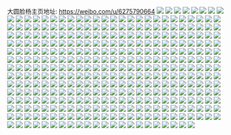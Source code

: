 大圆脸杨主页地址: https://weibo.com/u/6275790664 
![](https://wx4.sinaimg.cn/mw2000/006QIzQ4ly1h914tve253j30u00u0ah5.jpg) 
![](https://wx4.sinaimg.cn/mw2000/006QIzQ4ly1h914twi69gj30u00u00xg.jpg) 
![](https://wx4.sinaimg.cn/mw2000/006QIzQ4ly1h914tua8a8j30u00u043d.jpg) 
![](https://wx4.sinaimg.cn/mw2000/006QIzQ4ly1h914txxtdyj30u00u0q7t.jpg) 
![](https://wx4.sinaimg.cn/mw2000/006QIzQ4ly1h914tyei6hj30u00u0dml.jpg) 
![](https://wx4.sinaimg.cn/mw2000/006QIzQ4ly1h914v2z7c9j30u00u0wkx.jpg) 
![](https://wx4.sinaimg.cn/mw2000/006QIzQ4ly1h8s15bezl9j30u01sxdn3.jpg) 
![](https://wx4.sinaimg.cn/mw2000/006QIzQ4ly1h8s14dmyozj31400u07cq.jpg) 
![](https://wx4.sinaimg.cn/mw2000/006QIzQ4ly1h8s15ckn9sj30u00u0grf.jpg) 
![](https://wx4.sinaimg.cn/mw2000/006QIzQ4ly1h8m4eo7u8dj30u01407cr.jpg) 
![](https://wx4.sinaimg.cn/mw2000/006QIzQ4ly1h8m4fkhijlj30u0140agp.jpg) 
![](https://wx4.sinaimg.cn/mw2000/006QIzQ4ly1h8l39sr9i6j30u0140tcl.jpg) 
![](https://wx4.sinaimg.cn/mw2000/006QIzQ4ly1h8l39ta33uj30u0140wkn.jpg) 
![](https://wx4.sinaimg.cn/mw2000/006QIzQ4ly1h8l39rnx3uj30u01400zh.jpg) 
![](https://wx4.sinaimg.cn/mw2000/006QIzQ4ly1h8l39upx1xj30u0140tf3.jpg) 
![](https://wx4.sinaimg.cn/mw2000/006QIzQ4ly1h8l39w77rvj30u0140do1.jpg) 
![](https://wx4.sinaimg.cn/mw2000/006QIzQ4ly1h8iqshpxvoj30tt13tagz.jpg) 
![](https://wx4.sinaimg.cn/mw2000/006QIzQ4ly1h8iqsich2jj313u0tu11l.jpg) 
![](https://wx4.sinaimg.cn/mw2000/006QIzQ4ly1h8iqsheor2j30u0140gud.jpg) 
![](https://wx4.sinaimg.cn/mw2000/006QIzQ4ly1h8iqssj2ckj30tu0tuaht.jpg) 
![](https://wx4.sinaimg.cn/mw2000/006QIzQ4ly1h8iqshyrrej31400u0wne.jpg) 
![](https://wx4.sinaimg.cn/mw2000/006QIzQ4ly1h8bxqixcldj30u00u0agx.jpg) 
![](https://wx4.sinaimg.cn/mw2000/006QIzQ4ly1h8bxqj8u10j30u00u0ahy.jpg) 
![](https://wx4.sinaimg.cn/mw2000/006QIzQ4ly1h8bxqjtpmdj30u00u048q.jpg) 
![](https://wx4.sinaimg.cn/mw2000/006QIzQ4ly1h8bxqkenf2j30u00u0n16.jpg) 
![](https://wx4.sinaimg.cn/mw2000/006QIzQ4ly1h8bxqlwworj30u00u0n3b.jpg) 
![](https://wx4.sinaimg.cn/mw2000/006QIzQ4ly1h8bxql3k9xj30u00u0dmk.jpg) 
![](https://wx4.sinaimg.cn/mw2000/006QIzQ4ly1h8bxqksl05j30u00u0gsq.jpg) 
![](https://wx4.sinaimg.cn/mw2000/006QIzQ4ly1h8bxrme8uhj30zo0lk791.jpg) 
![](https://wx4.sinaimg.cn/mw2000/006QIzQ4ly1h8bxqil9ggj30u00u0jxx.jpg) 
![](https://wx4.sinaimg.cn/mw2000/006QIzQ4ly1h85rs8k1hpj31400u0q8s.jpg) 
![](https://wx4.sinaimg.cn/mw2000/006QIzQ4ly1h873jje3bij30u00u0wlm.jpg) 
![](https://wx4.sinaimg.cn/mw2000/006QIzQ4ly1h873jjnahjj30u00u043j.jpg) 
![](https://wx4.sinaimg.cn/mw2000/006QIzQ4ly1h873kgtby5j30u00u0ah2.jpg) 
![](https://wx4.sinaimg.cn/mw2000/006QIzQ4ly1h82kp7iratj31400u00zl.jpg) 
![](https://wx4.sinaimg.cn/mw2000/006QIzQ4ly1h82kp94so4j30u0140gsc.jpg) 
![](https://wx4.sinaimg.cn/mw2000/006QIzQ4ly1h82kp2odpuj31400u0ahc.jpg) 
![](https://wx4.sinaimg.cn/mw2000/006QIzQ4ly1h82kpcyvq1j30u0140afo.jpg) 
![](https://wx4.sinaimg.cn/mw2000/006QIzQ4ly1h82kpyiqcqj30u0140k00.jpg) 
![](https://wx4.sinaimg.cn/mw2000/006QIzQ4ly1h7xmrkhlmtj30u014010q.jpg) 
![](https://wx4.sinaimg.cn/mw2000/006QIzQ4ly1h7xmr4kbbyj30u0140dn3.jpg) 
![](https://wx4.sinaimg.cn/mw2000/006QIzQ4ly1h7xmr3u4odj30u01400zu.jpg) 
![](https://wx4.sinaimg.cn/mw2000/006QIzQ4ly1h7xmr4uw8vj30u0140tgn.jpg) 
![](https://wx4.sinaimg.cn/mw2000/006QIzQ4ly1h7widl9k86j30u01400z1.jpg) 
![](https://wx4.sinaimg.cn/mw2000/006QIzQ4ly1h7wih75r1kj313u0tualb.jpg) 
![](https://wx4.sinaimg.cn/mw2000/006QIzQ4ly1h7widm8kclj31400u0alh.jpg) 
![](https://wx4.sinaimg.cn/mw2000/006QIzQ4ly1h7widmn4jrj30u01407at.jpg) 
![](https://wx4.sinaimg.cn/mw2000/006QIzQ4ly1h7uihsm5jrj313u0tuqbc.jpg) 
![](https://wx4.sinaimg.cn/mw2000/006QIzQ4ly1h7uig4fg8jj30u01407ee.jpg) 
![](https://wx4.sinaimg.cn/mw2000/006QIzQ4ly1h7uihsweq1j30u0140dls.jpg) 
![](https://wx4.sinaimg.cn/mw2000/006QIzQ4ly1h7uig5afuzj30u00u010a.jpg) 
![](https://wx4.sinaimg.cn/mw2000/006QIzQ4ly1h7uig6lootj30u01407a3.jpg) 
![](https://wx4.sinaimg.cn/mw2000/006QIzQ4ly1h7uihscnquj30u0140qb8.jpg) 
![](https://wx4.sinaimg.cn/mw2000/006QIzQ4ly1h7uig5nho7j30u00u0dmn.jpg) 
![](https://wx4.sinaimg.cn/mw2000/006QIzQ4ly1h7uig6yz39j30u0140qcm.jpg) 
![](https://wx4.sinaimg.cn/mw2000/006QIzQ4ly1h7uigvpie9j30u01400y7.jpg) 
![](https://wx4.sinaimg.cn/mw2000/006QIzQ4ly1h7ps9xfjpwj31hc0u0qf4.jpg) 
![](https://wx4.sinaimg.cn/mw2000/006QIzQ4ly1h7oaolttiyj31400u0dmr.jpg) 
![](https://wx4.sinaimg.cn/mw2000/006QIzQ4ly1h7oaom55h9j30u01407bk.jpg) 
![](https://wx4.sinaimg.cn/mw2000/006QIzQ4ly1h7oaomjl7tj30u0140gxh.jpg) 
![](https://wx4.sinaimg.cn/mw2000/006QIzQ4ly1h7oaolcp2tj31400u0490.jpg) 
![](https://wx4.sinaimg.cn/mw2000/006QIzQ4ly1h7n7smmrr6j30u0140jzu.jpg) 
![](https://wx4.sinaimg.cn/mw2000/006QIzQ4ly1h7n7sn5ysfj30u00u00yv.jpg) 
![](https://wx4.sinaimg.cn/mw2000/006QIzQ4ly1h7n7slur4xj30u00u0afl.jpg) 
![](https://wx4.sinaimg.cn/mw2000/006QIzQ4ly1h7n7tivijcj31400u0aih.jpg) 
![](https://wx4.sinaimg.cn/mw2000/006QIzQ4ly1h7n7szmz6pj30u00u045a.jpg) 
![](https://wx4.sinaimg.cn/mw2000/006QIzQ4ly1h7gog1dimsj30u014043e.jpg) 
![](https://wx4.sinaimg.cn/mw2000/006QIzQ4ly1h7gog252k4j30u014078m.jpg) 
![](https://wx4.sinaimg.cn/mw2000/006QIzQ4ly1h7gog2v5b8j30u00u0wj0.jpg) 
![](https://wx4.sinaimg.cn/mw2000/006QIzQ4ly1h7gog0mqpxj30u0140whz.jpg) 
![](https://wx4.sinaimg.cn/mw2000/006QIzQ4ly1h7f4e5niofj30tu0tugs8.jpg) 
![](https://wx4.sinaimg.cn/mw2000/006QIzQ4ly1h7f4e7yk3bj30u01407bg.jpg) 
![](https://wx4.sinaimg.cn/mw2000/006QIzQ4ly1h7f4e3fp39j30tu0tudnx.jpg) 
![](https://wx4.sinaimg.cn/mw2000/006QIzQ4ly1h7f4e9m81jj30tu0tuq4r.jpg) 
![](https://wx4.sinaimg.cn/mw2000/006QIzQ4ly1h7f4edjcdkj30tu0tutag.jpg) 
![](https://wx4.sinaimg.cn/mw2000/006QIzQ4ly1h7f4eidj5aj30tu0tu0uu.jpg) 
![](https://wx4.sinaimg.cn/mw2000/006QIzQ4ly1h79tjsigauj30u00u0diu.jpg) 
![](https://wx4.sinaimg.cn/mw2000/006QIzQ4ly1h79tjtt2omj30u00u0gna.jpg) 
![](https://wx4.sinaimg.cn/mw2000/006QIzQ4ly1h772444838j30u00u0q42.jpg) 
![](https://wx4.sinaimg.cn/mw2000/006QIzQ4ly1h712q3tmogj32c02c0b2a.jpg) 
![](https://wx4.sinaimg.cn/mw2000/006QIzQ4ly1h6wm8jf506j30u70u00yj.jpg) 
![](https://wx4.sinaimg.cn/mw2000/006QIzQ4ly1h6vbihjeigj30u00u0gsd.jpg) 
![](https://wx4.sinaimg.cn/mw2000/006QIzQ4ly1h6vbidgvaij30u00u0q5h.jpg) 
![](https://wx4.sinaimg.cn/mw2000/006QIzQ4ly1h6vbim30jbj31400u00vd.jpg) 
![](https://wx4.sinaimg.cn/mw2000/006QIzQ4ly1h6vbipgsvwj30u0140tf0.jpg) 
![](https://wx4.sinaimg.cn/mw2000/006QIzQ4ly1h6vbl3jt76j30u0140k0v.jpg) 
![](https://wx4.sinaimg.cn/mw2000/006QIzQ4ly1h6vbl0k8dpj30u0140q73.jpg) 
![](https://wx4.sinaimg.cn/mw2000/006QIzQ4ly1h6qtmuhofgj30u00u00xl.jpg) 
![](https://wx4.sinaimg.cn/mw2000/006QIzQ4ly1h6qtmzwqxlj30u0140adj.jpg) 
![](https://wx4.sinaimg.cn/mw2000/006QIzQ4ly1h6qtmtjcxoj30u0140tch.jpg) 
![](https://wx4.sinaimg.cn/mw2000/006QIzQ4ly1h6qtobjtkuj30u0140wju.jpg) 
![](https://wx4.sinaimg.cn/mw2000/006QIzQ4ly1h6qtnbvhm2j30u0140dkj.jpg) 
![](https://wx4.sinaimg.cn/mw2000/006QIzQ4ly1h6qtn0mzpkj30u018igo3.jpg) 
![](https://wx4.sinaimg.cn/mw2000/006QIzQ4ly1h6qtn1p71pj30u0140qcv.jpg) 
![](https://wx4.sinaimg.cn/mw2000/006QIzQ4ly1h6qtmz0b99j31ds0n0adr.jpg) 
![](https://wx4.sinaimg.cn/mw2000/006QIzQ4ly1h6qtmv9fapj30u011qtbz.jpg) 
![](https://wx4.sinaimg.cn/mw2000/006QIzQ4ly1h6nn0wk0uwj30u00u0jtg.jpg) 
![](https://wx4.sinaimg.cn/mw2000/006QIzQ4ly1h6nn0xww3qj30u00u040c.jpg) 
![](https://wx4.sinaimg.cn/mw2000/006QIzQ4ly1h6nn0wzq1wj30u00u0myd.jpg) 
![](https://wx4.sinaimg.cn/mw2000/006QIzQ4ly1h6nn0xi9npj30u00u0whz.jpg) 
![](https://wx4.sinaimg.cn/mw2000/006QIzQ4ly1h6ipwusdeyj30u00u0dkr.jpg) 
![](https://wx4.sinaimg.cn/mw2000/006QIzQ4ly1h6ipwvamx9j30u00u043x.jpg) 
![](https://wx4.sinaimg.cn/mw2000/006QIzQ4ly1h6ipwvs7bmj30u00u0gna.jpg) 
![](https://wx4.sinaimg.cn/mw2000/006QIzQ4ly1h6ipwu8fdjj30u0140k21.jpg) 
![](https://wx4.sinaimg.cn/mw2000/006QIzQ4ly1h6ipwwbx79j30u00u0juf.jpg) 
![](https://wx4.sinaimg.cn/mw2000/006QIzQ4ly1h6ipwwxne4j30u00u0ahe.jpg) 
![](https://wx4.sinaimg.cn/mw2000/006QIzQ4ly1h6ipwxik6aj30u00u00vh.jpg) 
![](https://wx4.sinaimg.cn/mw2000/006QIzQ4ly1h6ipwy1vylj30u00u0wm6.jpg) 
![](https://wx4.sinaimg.cn/mw2000/006QIzQ4ly1h6ipwyj6e5j30u014075v.jpg) 
![](https://wx4.sinaimg.cn/mw2000/006QIzQ4ly1h67haz0ckkj30u00u00yx.jpg) 
![](https://wx4.sinaimg.cn/mw2000/006QIzQ4ly1h67hayh0gxj30u00u0wgw.jpg) 
![](https://wx4.sinaimg.cn/mw2000/006QIzQ4ly1h67hazjgz2j30u00u0418.jpg) 
![](https://wx4.sinaimg.cn/mw2000/006QIzQ4ly1h63qmyaeoxj32c02c01ky.jpg) 
![](https://wx4.sinaimg.cn/mw2000/006QIzQ4ly1h63qn3cytvj33402c0hdu.jpg) 
![](https://wx4.sinaimg.cn/mw2000/006QIzQ4ly1h61pm2muu7j33402c0x6p.jpg) 
![](https://wx4.sinaimg.cn/mw2000/006QIzQ4ly1h61pmbqgd7j33402c0qnh.jpg) 
![](https://wx4.sinaimg.cn/mw2000/006QIzQ4ly1h61pmfkv8ij32c02c0npd.jpg) 
![](https://wx4.sinaimg.cn/mw2000/006QIzQ4ly1h61pmegbf4j32c02c0u0x.jpg) 
![](https://wx4.sinaimg.cn/mw2000/006QIzQ4ly1h5z2je266yj30u00u0q59.jpg) 
![](https://wx4.sinaimg.cn/mw2000/006QIzQ4ly1h5z2jf1igrj31400u0n3h.jpg) 
![](https://wx4.sinaimg.cn/mw2000/006QIzQ4ly1h5z2jd83ihj30u014077y.jpg) 
![](https://wx4.sinaimg.cn/mw2000/006QIzQ4ly1h5z2jfxqcxj30u00u0t9z.jpg) 
![](https://wx4.sinaimg.cn/mw2000/006QIzQ4ly1h5z2jgu30kj30u00u0myp.jpg) 
![](https://wx4.sinaimg.cn/mw2000/006QIzQ4ly1h5z2jhvenuj30u00u0goj.jpg) 
![](https://wx4.sinaimg.cn/mw2000/006QIzQ4ly1h5vtaq7llcj30u00u0dm4.jpg) 
![](https://wx4.sinaimg.cn/mw2000/006QIzQ4ly1h5vtat2m3gj30u00u0tat.jpg) 
![](https://wx4.sinaimg.cn/mw2000/006QIzQ4ly1h5vtas13rpj30u00u0dlf.jpg) 
![](https://wx4.sinaimg.cn/mw2000/006QIzQ4ly1h5vtaqucyej30u00u0wke.jpg) 
![](https://wx4.sinaimg.cn/mw2000/006QIzQ4ly1h5vtaskt6yj31400u0n2s.jpg) 
![](https://wx4.sinaimg.cn/mw2000/006QIzQ4ly1h5vuc5o2flj30u00u0q4y.jpg) 
![](https://wx4.sinaimg.cn/mw2000/006QIzQ4ly1h5mtnjevb9j30u00u0n4a.jpg) 
![](https://wx4.sinaimg.cn/mw2000/006QIzQ4ly1h5lkwcrpc6j30u014010y.jpg) 
![](https://wx4.sinaimg.cn/mw2000/006QIzQ4ly1h5kbvy1c5aj30u00u0te7.jpg) 
![](https://wx4.sinaimg.cn/mw2000/006QIzQ4ly1h5hsp6nlv2j30u00u0gqx.jpg) 
![](https://wx4.sinaimg.cn/mw2000/006QIzQ4ly1h5hsp78sncj30u00u0afg.jpg) 
![](https://wx4.sinaimg.cn/mw2000/006QIzQ4ly1h5hsp7wrbvj30u00u0gsr.jpg) 
![](https://wx4.sinaimg.cn/mw2000/006QIzQ4ly1h5hsp62qanj30u00u0agn.jpg) 
![](https://wx4.sinaimg.cn/mw2000/006QIzQ4ly1h5hsp8py4uj30u00u0tdx.jpg) 
![](https://wx4.sinaimg.cn/mw2000/006QIzQ4ly1h5hsqp0l4oj30u00u0jxm.jpg) 
![](https://wx4.sinaimg.cn/mw2000/006QIzQ4ly1h5eqsdeos0j30u00u079y.jpg) 
![](https://wx4.sinaimg.cn/mw2000/006QIzQ4ly1h5eqsdwdb3j30u00u0tf2.jpg) 
![](https://wx4.sinaimg.cn/mw2000/006QIzQ4ly1h5er01m243j30u00u010k.jpg) 
![](https://wx4.sinaimg.cn/mw2000/006QIzQ4ly1h5eqzai4ttj30u00u0jwa.jpg) 
![](https://wx4.sinaimg.cn/mw2000/006QIzQ4ly1h5eqse8158j30u00u043h.jpg) 
![](https://wx4.sinaimg.cn/mw2000/006QIzQ4ly1h5er01zn96j30u00u0jwm.jpg) 
![](https://wx4.sinaimg.cn/mw2000/006QIzQ4ly1h5allxr2upj30n01ds78w.jpg) 
![](https://wx4.sinaimg.cn/mw2000/006QIzQ4ly1h58cjoryilj313u0tu0yf.jpg) 
![](https://wx4.sinaimg.cn/mw2000/006QIzQ4ly1h58cjpzgk2j30tu0tujwj.jpg) 
![](https://wx4.sinaimg.cn/mw2000/006QIzQ4ly1h58cjnoiaij31400u0114.jpg) 
![](https://wx4.sinaimg.cn/mw2000/006QIzQ4ly1h57tvkvlnwj30tu0tu7bp.jpg) 
![](https://wx4.sinaimg.cn/mw2000/006QIzQ4ly1h55cvehf4lj30u0140tjr.jpg) 
![](https://wx4.sinaimg.cn/mw2000/006QIzQ4ly1h55cvg5oizj30u00u0tgc.jpg) 
![](https://wx4.sinaimg.cn/mw2000/006QIzQ4ly1h55cundrbkj30u012p45x.jpg) 
![](https://wx4.sinaimg.cn/mw2000/006QIzQ4ly1h55daad27zj31400u0gtb.jpg) 
![](https://wx4.sinaimg.cn/mw2000/006QIzQ4ly1h55d7lsxvjj30u0140q92.jpg) 
![](https://wx4.sinaimg.cn/mw2000/006QIzQ4ly1h547m6f81nj30u00u0wkm.jpg) 
![](https://wx4.sinaimg.cn/mw2000/006QIzQ4ly1h547m6rnlij30u00u0jwb.jpg) 
![](https://wx4.sinaimg.cn/mw2000/006QIzQ4ly1h547m749mij30u00u07cl.jpg) 
![](https://wx4.sinaimg.cn/mw2000/006QIzQ4ly1h547m7p0g3j30u00u0jw9.jpg) 
![](https://wx4.sinaimg.cn/mw2000/006QIzQ4ly1h547m8fli6j30u00u045q.jpg) 
![](https://wx4.sinaimg.cn/mw2000/006QIzQ4ly1h51h7ybo1jj30tu0tuwk7.jpg) 
![](https://wx4.sinaimg.cn/mw2000/006QIzQ4ly1h51h7z8fs9j30tu0tujy9.jpg) 
![](https://wx4.sinaimg.cn/mw2000/006QIzQ4ly1h51h7zs7e5j30tu0tutec.jpg) 
![](https://wx4.sinaimg.cn/mw2000/006QIzQ4ly1h51h7xw8i8j30u00u047h.jpg) 
![](https://wx4.sinaimg.cn/mw2000/006QIzQ4ly1h51h801bu1j30mi0u0dl1.jpg) 
![](https://wx4.sinaimg.cn/mw2000/006QIzQ4ly1h4zkepsz7uj30u00u0n51.jpg) 
![](https://wx4.sinaimg.cn/mw2000/006QIzQ4ly1h4zkeq74rnj30u00u0jx8.jpg) 
![](https://wx4.sinaimg.cn/mw2000/006QIzQ4ly1h4zkepdl5fj30u00u0gsg.jpg) 
![](https://wx4.sinaimg.cn/mw2000/006QIzQ4ly1h4vtat6qqcj30tu0tugrl.jpg) 
![](https://wx4.sinaimg.cn/mw2000/006QIzQ4ly1h4v0zq7vl5j30u00u0437.jpg) 
![](https://wx4.sinaimg.cn/mw2000/006QIzQ4ly1h4qd6r34waj30u00u0wkn.jpg) 
![](https://wx4.sinaimg.cn/mw2000/006QIzQ4ly1h4qd6rn5mej30u00u0agl.jpg) 
![](https://wx4.sinaimg.cn/mw2000/006QIzQ4ly1h4qd6qh4qjj30u00u0dk9.jpg) 
![](https://wx4.sinaimg.cn/mw2000/006QIzQ4ly1h4qd6saiioj30u00u0457.jpg) 
![](https://wx4.sinaimg.cn/mw2000/006QIzQ4ly1h4qd6t49rsj30u00u0456.jpg) 
![](https://wx4.sinaimg.cn/mw2000/006QIzQ4ly1h4qd6tqpdxj30u00u045j.jpg) 
![](https://wx4.sinaimg.cn/mw2000/006QIzQ4ly1h4qd6ubi4lj30u00u0n5w.jpg) 
![](https://wx4.sinaimg.cn/mw2000/006QIzQ4ly1h4qd6usa48j30u00u079o.jpg) 
![](https://wx4.sinaimg.cn/mw2000/006QIzQ4ly1h4qd6y6v0tj30u00u0n2e.jpg) 
![](https://wx4.sinaimg.cn/mw2000/006QIzQ4ly1h4idmxe695j30u00u0dor.jpg) 
![](https://wx4.sinaimg.cn/mw2000/006QIzQ4ly1h4idn0iweej30mz0rvjst.jpg) 
![](https://wx4.sinaimg.cn/mw2000/006QIzQ4ly1h4idn1ld8oj30u00u045r.jpg) 
![](https://wx4.sinaimg.cn/mw2000/006QIzQ4ly1h4hp1nw71ij30u00u0wj6.jpg) 
![](https://wx4.sinaimg.cn/mw2000/006QIzQ4ly1h4hp1ogtz7j30u00u00yb.jpg) 
![](https://wx4.sinaimg.cn/mw2000/006QIzQ4ly1h4hp1mlez3j30u00u0q77.jpg) 
![](https://wx4.sinaimg.cn/mw2000/006QIzQ4ly1h4g3auk4w3j30tu0tu7bj.jpg) 
![](https://wx4.sinaimg.cn/mw2000/006QIzQ4ly1h4g3av3l8lj30tw0twwmf.jpg) 
![](https://wx4.sinaimg.cn/mw2000/006QIzQ4ly1h4g3avgk5oj30tu0tu10i.jpg) 
![](https://wx4.sinaimg.cn/mw2000/006QIzQ4ly1h4g3atylskj30tu0tun3e.jpg) 
![](https://wx4.sinaimg.cn/mw2000/006QIzQ4ly1h4ezmoxz3uj30u00u0dlf.jpg) 
![](https://wx4.sinaimg.cn/mw2000/006QIzQ4ly1h4ezmoa8r6j30u00u0tfy.jpg) 
![](https://wx4.sinaimg.cn/mw2000/006QIzQ4ly1h4ezmpc5mxj30u00u0dm4.jpg) 
![](https://wx4.sinaimg.cn/mw2000/006QIzQ4ly1h4ezmqt4e6j30u00u0agj.jpg) 
![](https://wx4.sinaimg.cn/mw2000/006QIzQ4ly1h4ezmwhx5tj30u00u0jw0.jpg) 
![](https://wx4.sinaimg.cn/mw2000/006QIzQ4ly1h4ezmrjtlij30u00u0q8b.jpg) 
![](https://wx4.sinaimg.cn/mw2000/006QIzQ4ly1h4ezmsg2dlj30u00u0q76.jpg) 
![](https://wx4.sinaimg.cn/mw2000/006QIzQ4ly1h4ezmtkzbpj30u00u0ag0.jpg) 
![](https://wx4.sinaimg.cn/mw2000/006QIzQ4ly1h4eznbvbkyj30u00u0wlx.jpg) 
![](https://wx4.sinaimg.cn/mw2000/006QIzQ4ly1h4aycummsrj30u00u0n3k.jpg) 
![](https://wx4.sinaimg.cn/mw2000/006QIzQ4ly1h4aycu9aznj31400u0n6r.jpg) 
![](https://wx4.sinaimg.cn/mw2000/006QIzQ4ly1h4aycuzxf8j30u00u0n45.jpg) 
![](https://wx4.sinaimg.cn/mw2000/006QIzQ4ly1h4ayctwyhwj30u00u0n3e.jpg) 
![](https://wx4.sinaimg.cn/mw2000/006QIzQ4ly1h4aycvbo65j30u00u0gse.jpg) 
![](https://wx4.sinaimg.cn/mw2000/006QIzQ4ly1h4aycvoigwj30u00u0tdf.jpg) 
![](https://wx4.sinaimg.cn/mw2000/006QIzQ4ly1h43ac64qv3j30u00u0wkz.jpg) 
![](https://wx4.sinaimg.cn/mw2000/006QIzQ4ly1h43ac77fz6j30u00u0q7l.jpg) 
![](https://wx4.sinaimg.cn/mw2000/006QIzQ4ly1h43ac4c32yj30u00u0jy1.jpg) 
![](https://wx4.sinaimg.cn/mw2000/006QIzQ4ly1h43ac4yjygj30u00u0n2x.jpg) 
![](https://wx4.sinaimg.cn/mw2000/006QIzQ4ly1h43ac5khwoj30u00u0q88.jpg) 
![](https://wx4.sinaimg.cn/mw2000/006QIzQ4ly1h43ac3p4awj30u00u0ag7.jpg) 
![](https://wx4.sinaimg.cn/mw2000/006QIzQ4ly1h43ac6sz6uj30u00u0tff.jpg) 
![](https://wx4.sinaimg.cn/mw2000/006QIzQ4ly1h43ac80g4bj30u00u0dkt.jpg) 
![](https://wx4.sinaimg.cn/mw2000/006QIzQ4ly1h43ac8l29dj30u00u0tdj.jpg) 
![](https://wx4.sinaimg.cn/mw2000/006QIzQ4ly1h3yknpz8ibj30u00u0qaf.jpg) 
![](https://wx4.sinaimg.cn/mw2000/006QIzQ4ly1h3yknqhpi7j30u00u00zy.jpg) 
![](https://wx4.sinaimg.cn/mw2000/006QIzQ4ly1h3yknr0wgkj30tu0tu0yq.jpg) 
![](https://wx4.sinaimg.cn/mw2000/006QIzQ4ly1h3yknpf84ej30tu0tu0xp.jpg) 
![](https://wx4.sinaimg.cn/mw2000/006QIzQ4ly1h3vzg6iaktj30u00u044x.jpg) 
![](https://wx4.sinaimg.cn/mw2000/006QIzQ4ly1h3vzg67vvnj30u00u0wk4.jpg) 
![](https://wx4.sinaimg.cn/mw2000/006QIzQ4ly1h3vzg5wxajj30u00u043r.jpg) 
![](https://wx4.sinaimg.cn/mw2000/006QIzQ4ly1h3vzg560nmj30u00u043u.jpg) 
![](https://wx4.sinaimg.cn/mw2000/006QIzQ4ly1h3vzg5i96uj30u00u043k.jpg) 
![](https://wx4.sinaimg.cn/mw2000/006QIzQ4ly1h3urh0cqxej30tu0tugq8.jpg) 
![](https://wx4.sinaimg.cn/mw2000/006QIzQ4ly1h3urh0nompj30tu0tugpd.jpg) 
![](https://wx4.sinaimg.cn/mw2000/006QIzQ4ly1h3urh1eey4j30u00u0guf.jpg) 
![](https://wx4.sinaimg.cn/mw2000/006QIzQ4ly1h3urh28gzcj30tu0tu7ap.jpg) 
![](https://wx4.sinaimg.cn/mw2000/006QIzQ4ly1h3urgzgeizj30u00u0wkj.jpg) 
![](https://wx4.sinaimg.cn/mw2000/006QIzQ4ly1h3urh1q9zbj30tu0tudkw.jpg) 
![](https://wx4.sinaimg.cn/mw2000/006QIzQ4ly1h3sfpnwm8uj30tu0tudly.jpg) 
![](https://wx4.sinaimg.cn/mw2000/006QIzQ4ly1h3sfpofeknj30tu0tun2a.jpg) 
![](https://wx4.sinaimg.cn/mw2000/006QIzQ4ly1h3sfpo4zwlj30u00u0n3g.jpg) 
![](https://wx4.sinaimg.cn/mw2000/006QIzQ4ly1h3rby4qn9bj30tu0tudlf.jpg) 
![](https://wx4.sinaimg.cn/mw2000/006QIzQ4ly1h3rby637gxj30tu0tuq85.jpg) 
![](https://wx4.sinaimg.cn/mw2000/006QIzQ4ly1h3rby7o11rj30u00u00yw.jpg) 
![](https://wx4.sinaimg.cn/mw2000/006QIzQ4ly1h3q5c7kdfsj30u00u0wnk.jpg) 
![](https://wx4.sinaimg.cn/mw2000/006QIzQ4ly1h3q5c7sxhhj30tu0tun20.jpg) 
![](https://wx4.sinaimg.cn/mw2000/006QIzQ4ly1h3q5c73fc0j30u00u045r.jpg) 
![](https://wx4.sinaimg.cn/mw2000/006QIzQ4ly1h3q5c846gij30tu0tu790.jpg) 
![](https://wx4.sinaimg.cn/mw2000/006QIzQ4ly1h3nvfq9hdpj30tu0tudke.jpg) 
![](https://wx4.sinaimg.cn/mw2000/006QIzQ4ly1h3nvd8co5qj30tu0tudky.jpg) 
![](https://wx4.sinaimg.cn/mw2000/006QIzQ4ly1h3nvd8qclhj30u0140dlq.jpg) 
![](https://wx4.sinaimg.cn/mw2000/006QIzQ4ly1h3nvd75fp6j30tu0tu781.jpg) 
![](https://wx4.sinaimg.cn/mw2000/006QIzQ4ly1h3nveeeabvj30tu0tujvv.jpg) 
![](https://wx4.sinaimg.cn/mw2000/006QIzQ4ly1h3nvg8cwczj30tu0tutfg.jpg) 
![](https://wx4.sinaimg.cn/mw2000/006QIzQ4ly1h3mommbhofj30tu0tuteu.jpg) 
![](https://wx4.sinaimg.cn/mw2000/006QIzQ4ly1h3moml8q46j30tu0tu0y4.jpg) 
![](https://wx4.sinaimg.cn/mw2000/006QIzQ4ly1h3momjd0nej30tu0tu45z.jpg) 
![](https://wx4.sinaimg.cn/mw2000/006QIzQ4ly1h3momlrz3ej30tu0tudmi.jpg) 
![](https://wx4.sinaimg.cn/mw2000/006QIzQ4ly1h3lk1fsex3j30u00u0dny.jpg) 
![](https://wx4.sinaimg.cn/mw2000/006QIzQ4ly1h3lk1grdh1j30u00u010u.jpg) 
![](https://wx4.sinaimg.cn/mw2000/006QIzQ4ly1h3lk1j9nb3j30tu0tu0zp.jpg) 
![](https://wx4.sinaimg.cn/mw2000/006QIzQ4ly1h3lk1exo7gj30tu0tujy9.jpg) 
![](https://wx4.sinaimg.cn/mw2000/006QIzQ4ly1h3k7eb9vktj30u00u0jzp.jpg) 
![](https://wx4.sinaimg.cn/mw2000/006QIzQ4ly1h3k7eavbhjj30tu0tu788.jpg) 
![](https://wx4.sinaimg.cn/mw2000/006QIzQ4ly1h3k7ebpq71j30u00u0q9g.jpg) 
![](https://wx4.sinaimg.cn/mw2000/006QIzQ4ly1h3i6e5ox3jj30u00u0agh.jpg) 
![](https://wx4.sinaimg.cn/mw2000/006QIzQ4ly1h3i6h2elhhj30u00u0tgb.jpg) 
![](https://wx4.sinaimg.cn/mw2000/006QIzQ4ly1h3i6h1oe8rj30tu0tudm9.jpg) 
![](https://wx4.sinaimg.cn/mw2000/006QIzQ4ly1h3grvms4cyj30u00u0wkc.jpg) 
![](https://wx4.sinaimg.cn/mw2000/006QIzQ4ly1h3grvmibytj30u00u0dn4.jpg) 
![](https://wx4.sinaimg.cn/mw2000/006QIzQ4ly1h3grvn67n5j30tu0tuwk4.jpg) 
![](https://wx4.sinaimg.cn/mw2000/006QIzQ4ly1h3ewuey0z4j30tu0tu0xm.jpg) 
![](https://wx4.sinaimg.cn/mw2000/006QIzQ4ly1h3ewuenqzej30ty0tytgn.jpg) 
![](https://wx4.sinaimg.cn/mw2000/006QIzQ4ly1h3ewuf8nydj30tu0tugp8.jpg) 
![](https://wx4.sinaimg.cn/mw2000/006QIzQ4ly1h3ewufhn62j30tu0tutdg.jpg) 
![](https://wx4.sinaimg.cn/mw2000/006QIzQ4ly1h3dqt5rep7j30tu0tu43j.jpg) 
![](https://wx4.sinaimg.cn/mw2000/006QIzQ4ly1h3dqt5g3cuj30tu0tu42d.jpg) 
![](https://wx4.sinaimg.cn/mw2000/006QIzQ4ly1h3dqt641i5j30tu0tu42q.jpg) 
![](https://wx4.sinaimg.cn/mw2000/006QIzQ4ly1h3cjvzvx8dj30u00u0wk0.jpg) 
![](https://wx4.sinaimg.cn/mw2000/006QIzQ4ly1h3cjw0t2vmj30u00u0jvr.jpg) 
![](https://wx4.sinaimg.cn/mw2000/006QIzQ4ly1h3cjw1n173j30u00u0te1.jpg) 
![](https://wx4.sinaimg.cn/mw2000/006QIzQ4ly1h3be8y65jtj30u014046s.jpg) 
![](https://wx4.sinaimg.cn/mw2000/006QIzQ4ly1h3bdz1j6loj30u00u0gr7.jpg) 
![](https://wx4.sinaimg.cn/mw2000/006QIzQ4ly1h3be8z4rsij30u01407f2.jpg) 
![](https://wx4.sinaimg.cn/mw2000/006QIzQ4ly1h3a8ix1bytj30tu0tun2j.jpg) 
![](https://wx4.sinaimg.cn/mw2000/006QIzQ4ly1h3a8ixaf67j30tu0tu7a9.jpg) 
![](https://wx4.sinaimg.cn/mw2000/006QIzQ4ly1h3a8iwiyitj30tu0tutel.jpg) 
![](https://wx4.sinaimg.cn/mw2000/006QIzQ4ly1h38vh07w1uj30u00u0gq3.jpg) 
![](https://wx4.sinaimg.cn/mw2000/006QIzQ4ly1h38vgzt44dj30u00u0gqn.jpg) 
![](https://wx4.sinaimg.cn/mw2000/006QIzQ4ly1h38vh0j759j30u00u0tcy.jpg) 
![](https://wx4.sinaimg.cn/mw2000/006QIzQ4ly1h384svkw2yj30u00u0td2.jpg) 
![](https://wx4.sinaimg.cn/mw2000/006QIzQ4ly1h384suei6rj30u00u0tgq.jpg) 
![](https://wx4.sinaimg.cn/mw2000/006QIzQ4ly1h384swc3a7j30u00u044r.jpg) 
![](https://wx4.sinaimg.cn/mw2000/006QIzQ4ly1h384sxdwnrj30u00u00xo.jpg) 
![](https://wx4.sinaimg.cn/mw2000/006QIzQ4ly1h36vvyvccwj30u00u0dnx.jpg) 
![](https://wx4.sinaimg.cn/mw2000/006QIzQ4ly1h36vvzkr9gj30u00u0q9w.jpg) 
![](https://wx4.sinaimg.cn/mw2000/006QIzQ4ly1h36vvy7ac5j30u00u0dnk.jpg) 
![](https://wx4.sinaimg.cn/mw2000/006QIzQ4ly1h36vw0544zj30u00u0jye.jpg) 
![](https://wx4.sinaimg.cn/mw2000/006QIzQ4ly1h35ueq7x0hj30u00u0dmh.jpg) 
![](https://wx4.sinaimg.cn/mw2000/006QIzQ4ly1h35ueqiajgj30u00u0dlo.jpg) 
![](https://wx4.sinaimg.cn/mw2000/006QIzQ4ly1h35uer4cazj30u00u07ak.jpg) 
![](https://wx4.sinaimg.cn/mw2000/006QIzQ4ly1h35uerq271j30u00u0n51.jpg) 
![](https://wx4.sinaimg.cn/mw2000/006QIzQ4ly1h35ueqtaj6j30u00u0q8x.jpg) 
![](https://wx4.sinaimg.cn/mw2000/006QIzQ4ly1h35ues40ldj30u00u0q96.jpg) 
![](https://wx4.sinaimg.cn/mw2000/006QIzQ4ly1h35uepyqgsj30u0140dkl.jpg) 
![](https://wx4.sinaimg.cn/mw2000/006QIzQ4ly1h32so5o93kj30u00u0n3w.jpg) 
![](https://wx4.sinaimg.cn/mw2000/006QIzQ4ly1h32so7kkc7j30u00u0jwj.jpg) 
![](https://wx4.sinaimg.cn/mw2000/006QIzQ4ly1h32so7zuigj30u00u0dmo.jpg) 
![](https://wx4.sinaimg.cn/mw2000/006QIzQ4ly1h32so78e4gj30u00u0q8f.jpg) 
![](https://wx4.sinaimg.cn/mw2000/006QIzQ4ly1h30vr8guocj30u0140jui.jpg) 
![](https://wx4.sinaimg.cn/mw2000/006QIzQ4ly1h30vr6g2k4j30u00u0q7o.jpg) 
![](https://wx4.sinaimg.cn/mw2000/006QIzQ4ly1h30vr5bsuzj30u014043k.jpg) 
![](https://wx4.sinaimg.cn/mw2000/006QIzQ4ly1h30vr783m6j30u00u0qa3.jpg) 
![](https://wx4.sinaimg.cn/mw2000/006QIzQ4ly1h30vrtsmryj30u00u0gpa.jpg) 
![](https://wx4.sinaimg.cn/mw2000/006QIzQ4ly1h30vr5sliyj30u00u0gp5.jpg) 
![](https://wx4.sinaimg.cn/mw2000/006QIzQ4ly1h30vr4otdfj30u00u079a.jpg) 
![](https://wx4.sinaimg.cn/mw2000/006QIzQ4ly1h30vr7wnphj30u0140afc.jpg) 
![](https://wx4.sinaimg.cn/mw2000/006QIzQ4ly1h30vrspa3dj30u00u0tec.jpg) 
![](https://wx4.sinaimg.cn/mw2000/006QIzQ4ly1h2xape5zhpj30u00u0aev.jpg) 
![](https://wx4.sinaimg.cn/mw2000/006QIzQ4ly1h2xapehh0tj30tu0tudli.jpg) 
![](https://wx4.sinaimg.cn/mw2000/006QIzQ4ly1h2xapeqki1j30tu0tudmh.jpg) 
![](https://wx4.sinaimg.cn/mw2000/006QIzQ4ly1h2xapdvi4rj30tu0tuwk5.jpg) 
![](https://wx4.sinaimg.cn/mw2000/006QIzQ4ly1h2xapeyzrnj30tu0tun3m.jpg) 
![](https://wx4.sinaimg.cn/mw2000/006QIzQ4ly1h2xapflgo9j30tu0tuafh.jpg) 
![](https://wx4.sinaimg.cn/mw2000/006QIzQ4ly1h2xapfup15j30tu0tugru.jpg) 
![](https://wx4.sinaimg.cn/mw2000/006QIzQ4ly1h2t3h0nufaj30mb0e43zi.jpg) 
![](https://wx4.sinaimg.cn/mw2000/006QIzQ4ly1h2t3gx5dxwj30u00u00zp.jpg) 
![](https://wx4.sinaimg.cn/mw2000/006QIzQ4ly1h2t3gxgwduj30u00u0tf7.jpg) 
![](https://wx4.sinaimg.cn/mw2000/006QIzQ4ly1h2t3gyg5tfj30u00u0dmr.jpg) 
![](https://wx4.sinaimg.cn/mw2000/006QIzQ4ly1h2t3gz7e6tj30u00u0jxl.jpg) 
![](https://wx4.sinaimg.cn/mw2000/006QIzQ4ly1h2t3h084s0j30u00u0gse.jpg) 
![](https://wx4.sinaimg.cn/mw2000/006QIzQ4ly1h2t3gvyso1j30u00u0qa1.jpg) 
![](https://wx4.sinaimg.cn/mw2000/006QIzQ4ly1h2t3gyt7dsj30u00u0tex.jpg) 
![](https://wx4.sinaimg.cn/mw2000/006QIzQ4ly1h2t3gwqga4j30u00u0456.jpg) 
![](https://wx4.sinaimg.cn/mw2000/006QIzQ4ly1h2t3gw9rrvj30u00u0jyj.jpg) 
![](https://wx4.sinaimg.cn/mw2000/006QIzQ4ly1h2t3gzitljj30u00u0tfk.jpg) 
![](https://wx4.sinaimg.cn/mw2000/006QIzQ4ly1h2t3gxvn9rj30u00u00yo.jpg) 
![](https://wx4.sinaimg.cn/mw2000/006QIzQ4ly1h2t3h0z1c2j30u00u0dk5.jpg) 
![](https://wx4.sinaimg.cn/mw2000/006QIzQ4ly1h2of5m8h6yj30u00u00yt.jpg) 
![](https://wx4.sinaimg.cn/mw2000/006QIzQ4ly1h2of5kkni7j30u00u0q9y.jpg) 
![](https://wx4.sinaimg.cn/mw2000/006QIzQ4ly1h2of5kvytmj30u00u0wio.jpg) 
![](https://wx4.sinaimg.cn/mw2000/006QIzQ4ly1h2of5l7tipj30u00u0n31.jpg) 
![](https://wx4.sinaimg.cn/mw2000/006QIzQ4ly1h2of5lvquwj30u00u0dml.jpg) 
![](https://wx4.sinaimg.cn/mw2000/006QIzQ4ly1h2of5lio1pj30u00u079u.jpg) 
![](https://wx4.sinaimg.cn/mw2000/006QIzQ4ly1h2of5k8fnsj30u00u0td7.jpg) 
![](https://wx4.sinaimg.cn/mw2000/006QIzQ4ly1h2kobg3wq4j30u00u043z.jpg) 
![](https://wx4.sinaimg.cn/mw2000/006QIzQ4ly1h2kobgzyoyj30u00u0wku.jpg) 
![](https://wx4.sinaimg.cn/mw2000/006QIzQ4ly1h2kobhoarsj30u00u044x.jpg) 
![](https://wx4.sinaimg.cn/mw2000/006QIzQ4ly1h2kobfm46fj30u00u0tdw.jpg) 
![](https://wx4.sinaimg.cn/mw2000/006QIzQ4ly1h2kobi3xicj30u00u0q9k.jpg) 
![](https://wx4.sinaimg.cn/mw2000/006QIzQ4ly1h2kobiit59j30u0140tdy.jpg) 
![](https://wx4.sinaimg.cn/mw2000/006QIzQ4ly1h2fy9g4ccfj30u00u0juu.jpg) 
![](https://wx4.sinaimg.cn/mw2000/006QIzQ4ly1h2fy9hbf34j30u00u0n2s.jpg) 
![](https://wx4.sinaimg.cn/mw2000/006QIzQ4ly1h2fy9j2cnyj30u00u0woo.jpg) 
![](https://wx4.sinaimg.cn/mw2000/006QIzQ4ly1h2fy9fbbpaj30u00u0jwk.jpg) 
![](https://wx4.sinaimg.cn/mw2000/006QIzQ4ly1h2cvoswia9j30u00u0adc.jpg) 
![](https://wx4.sinaimg.cn/mw2000/006QIzQ4ly1h2cvoumyi6j30u00u0dkq.jpg) 
![](https://wx4.sinaimg.cn/mw2000/006QIzQ4ly1h2cvot7qbtj30u00u0dlc.jpg) 
![](https://wx4.sinaimg.cn/mw2000/006QIzQ4ly1h2cvotiyb2j30u00u043l.jpg) 
![](https://wx4.sinaimg.cn/mw2000/006QIzQ4ly1h2cvouzsnpj30u00u0q6z.jpg) 
![](https://wx4.sinaimg.cn/mw2000/006QIzQ4ly1h2cvotvsocj30u00u0wk1.jpg) 
![](https://wx4.sinaimg.cn/mw2000/006QIzQ4ly1h2cvosm4akj30u00u0gr4.jpg) 
![](https://wx4.sinaimg.cn/mw2000/006QIzQ4ly1h2cvoua05ej30u00u0444.jpg) 
![](https://wx4.sinaimg.cn/mw2000/006QIzQ4ly1h2cvovfgyzj30u00u0jxh.jpg) 
![](https://wx4.sinaimg.cn/mw2000/006QIzQ4ly1h284mck98sj30u00u0dkn.jpg) 
